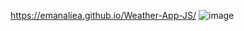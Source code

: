 https://emanaliea.github.io/Weather-App-JS/
![image](https://github.com/user-attachments/assets/c2a68d87-c1cd-4d11-a028-501d6b49a716)
